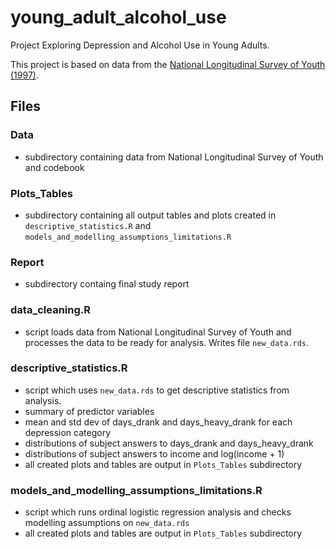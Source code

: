 # young_adult_alcohol_use
Project Exploring Depression and Alcohol Use in Young Adults.

This project is based on data from the [National Longitudinal Survey of Youth (1997)](https://www.bls.gov/nls/nlsy97.htm).

## Files

### Data

- subdirectory containing data from National Longitudinal Survey of Youth and codebook

### Plots_Tables

- subdirectory containing all output tables and plots created in `descriptive_statistics.R` and `models_and_modelling_assumptions_limitations.R`

### Report

- subdirectory containg final study report

### data_cleaning.R

- script loads data from National Longitudinal Survey of Youth and processes the data to be ready for analysis. Writes file `new_data.rds`.

### descriptive_statistics.R

- script which uses `new_data.rds` to get descriptive statistics from analysis. 
- summary of predictor variables
- mean and std dev of days_drank and days_heavy_drank for each depression category
- distributions of subject answers to days_drank and days_heavy_drank
- distributions of subject answers to income and log(income + 1)
- all created plots and tables are output in `Plots_Tables` subdirectory

### models_and_modelling_assumptions_limitations.R

- script which runs ordinal logistic regression analysis and checks modelling assumptions on `new_data.rds`
- all created plots and tables are output in `Plots_Tables` subdirectory
